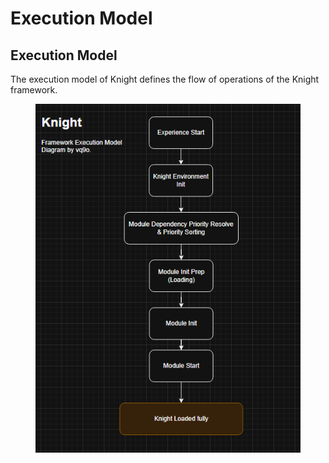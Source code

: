 # Execution Model

## Execution Model

The execution model of Knight defines the flow of operations of the Knight framework.

<figure><img src=".gitbook/assets/image.png" alt=""><figcaption></figcaption></figure>
